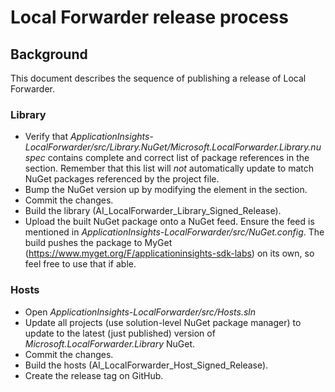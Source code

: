 # Local Forwarder release process

## Background
This document describes the sequence of publishing a release of Local Forwarder.

### Library
* Verify that *ApplicationInsights-LocalForwarder/src/Library.NuGet/Microsoft.LocalForwarder.Library.nuspec* contains complete and correct list of package references in the *<dependencies/>* section. Remember that this list will *not* automatically update to match NuGet packages referenced by the project file.
* Bump the NuGet version up by modifying the *<version/>* element in the *<metadata/>* section.
* Commit the changes.
* Build the library (AI_LocalForwarder_Library_Signed_Release).
* Upload the built NuGet package onto a NuGet feed. Ensure the feed is mentioned in *ApplicationInsights-LocalForwarder/src/NuGet.config*. The build pushes the package to MyGet (https://www.myget.org/F/applicationinsights-sdk-labs) on its own, so feel free to use that if able.

### Hosts
* Open *ApplicationInsights-LocalForwarder/src/Hosts.sln*
* Update all projects (use solution-level NuGet package manager) to update to the latest (just published) version of *Microsoft.LocalForwarder.Library* NuGet.
* Commit the changes.
* Build the hosts (AI_LocalForwarder_Host_Signed_Release).
* Create the release tag on GitHub.

